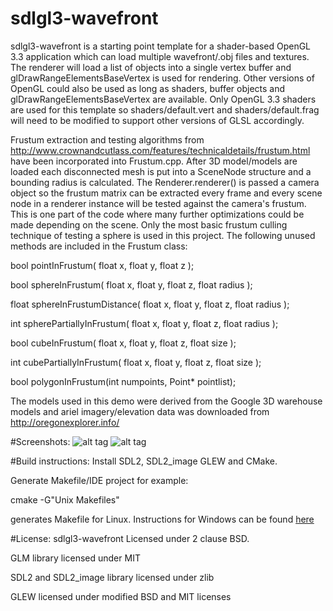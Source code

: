 # sdlgl3-wavefront

sdlgl3-wavefront is a starting point template for a shader-based OpenGL 3.3 application which can load multiple wavefront/.obj files and textures. The renderer will load a list of objects into a single vertex buffer and glDrawRangeElementsBaseVertex is used for rendering. Other versions of OpenGL could also be used as long as shaders, buffer objects and glDrawRangeElementsBaseVertex are available. Only OpenGL 3.3 shaders are used for this template so shaders/default.vert and shaders/default.frag will need to be modified to support other versions of GLSL accordingly.

Frustum extraction and testing algorithms from http://www.crownandcutlass.com/features/technicaldetails/frustum.html have been incorporated into Frustum.cpp. After 3D model/models are loaded each disconnected mesh is put into a SceneNode structure and a bounding radius is calculated. The Renderer.renderer() is passed a camera object so the frustum matrix can be extracted every frame and every scene node in a renderer instance will be tested against the camera's frustum. This is one part of the code where many further optimizations could be made depending on the scene. Only the most basic frustum culling technique of testing a sphere is used in this project. The following unused methods are included in the Frustum class:
 
bool pointInFrustum( float x, float y, float z );

bool sphereInFrustum( float x, float y, float z, float radius );

float sphereInFrustumDistance( float x, float y, float z, float radius );

int spherePartiallyInFrustum( float x, float y, float z, float radius );

bool cubeInFrustum( float x, float y, float z, float size );

int cubePartiallyInFrustum( float x, float y, float z, float size );

bool polygonInFrustum(int numpoints, Point* pointlist);
 
The models used in this demo were derived from the Google 3D warehouse models and ariel imagery/elevation data was downloaded from http://oregonexplorer.info/

#Screenshots:
![alt tag](https://raw.githubusercontent.com/chrisliebert/sdlgl3-wavefront/master/sdlgl3-wavefront_screenshot.png)
![alt tag](https://raw.githubusercontent.com/chrisliebert/sdlgl3-wavefront/master/sdlgl3-wavefront_screenshot2.png)

#Build instructions:
Install SDL2, SDL2_image GLEW and CMake.

Generate Makefile/IDE project for example:

cmake -G"Unix Makefiles"

generates Makefile for Linux.
Instructions for Windows can be found [here](doc/Windows_Dev_Setup.html)

#License:
sdlgl3-wavefront Licensed under 2 clause BSD.

GLM library licensed under MIT

SDL2 and SDL2_image library licensed under zlib

GLEW licensed under modified BSD and MIT licenses
